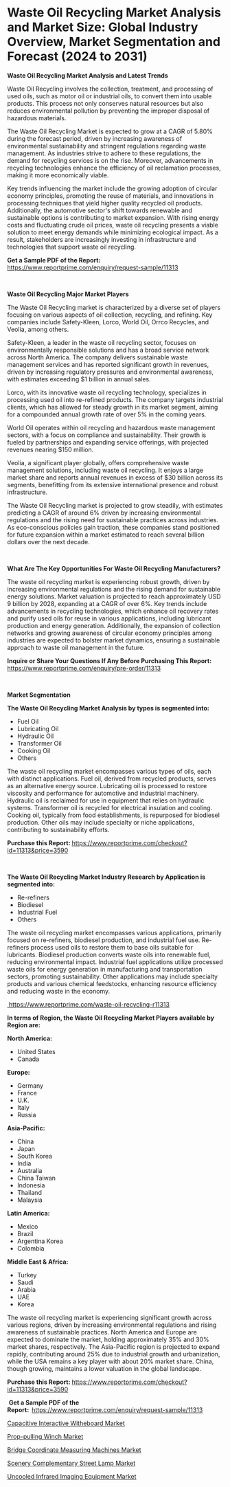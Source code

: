 <p><h1>Waste Oil Recycling Market Analysis and Market Size: Global Industry Overview, Market Segmentation and Forecast (2024 to 2031)</h1></p><p><strong>Waste Oil Recycling Market Analysis and Latest Trends</strong></p>
<p><p>Waste Oil Recycling involves the collection, treatment, and processing of used oils, such as motor oil or industrial oils, to convert them into usable products. This process not only conserves natural resources but also reduces environmental pollution by preventing the improper disposal of hazardous materials. </p><p>The Waste Oil Recycling Market is expected to grow at a CAGR of 5.80% during the forecast period, driven by increasing awareness of environmental sustainability and stringent regulations regarding waste management. As industries strive to adhere to these regulations, the demand for recycling services is on the rise. Moreover, advancements in recycling technologies enhance the efficiency of oil reclamation processes, making it more economically viable.</p><p>Key trends influencing the market include the growing adoption of circular economy principles, promoting the reuse of materials, and innovations in processing techniques that yield higher quality recycled oil products. Additionally, the automotive sector's shift towards renewable and sustainable options is contributing to market expansion. With rising energy costs and fluctuating crude oil prices, waste oil recycling presents a viable solution to meet energy demands while minimizing ecological impact. As a result, stakeholders are increasingly investing in infrastructure and technologies that support waste oil recycling.</p></p>
<p><strong>Get a Sample PDF of the Report:&nbsp;</strong> <a href="https://www.reportprime.com/enquiry/request-sample/11313?utm_campaign=1287&utm_medium=2&utm_source=Github&utm_content=ia&utm_term=11102024&utm_id=waste-oil-recycling">https://www.reportprime.com/enquiry/request-sample/11313</a></p>
<p>&nbsp;</p>
<p><strong>Waste Oil Recycling Major Market Players</strong></p>
<p><p>The Waste Oil Recycling market is characterized by a diverse set of players focusing on various aspects of oil collection, recycling, and refining. Key companies include Safety-Kleen, Lorco, World Oil, Orrco Recycles, and Veolia, among others. </p><p>Safety-Kleen, a leader in the waste oil recycling sector, focuses on environmentally responsible solutions and has a broad service network across North America. The company delivers sustainable waste management services and has reported significant growth in revenues, driven by increasing regulatory pressures and environmental awareness, with estimates exceeding $1 billion in annual sales. </p><p>Lorco, with its innovative waste oil recycling technology, specializes in processing used oil into re-refined products. The company targets industrial clients, which has allowed for steady growth in its market segment, aiming for a compounded annual growth rate of over 5% in the coming years.</p><p>World Oil operates within oil recycling and hazardous waste management sectors, with a focus on compliance and sustainability. Their growth is fueled by partnerships and expanding service offerings, with projected revenues nearing $150 million.</p><p>Veolia, a significant player globally, offers comprehensive waste management solutions, including waste oil recycling. It enjoys a large market share and reports annual revenues in excess of $30 billion across its segments, benefitting from its extensive international presence and robust infrastructure.</p><p>The Waste Oil Recycling market is projected to grow steadily, with estimates predicting a CAGR of around 6% driven by increasing environmental regulations and the rising need for sustainable practices across industries. As eco-conscious policies gain traction, these companies stand positioned for future expansion within a market estimated to reach several billion dollars over the next decade.</p></p>
<p>&nbsp;</p>
<p><strong>What Are The Key Opportunities For Waste Oil Recycling Manufacturers?</strong></p>
<p><p>The waste oil recycling market is experiencing robust growth, driven by increasing environmental regulations and the rising demand for sustainable energy solutions. Market valuation is projected to reach approximately USD 9 billion by 2028, expanding at a CAGR of over 6%. Key trends include advancements in recycling technologies, which enhance oil recovery rates and purify used oils for reuse in various applications, including lubricant production and energy generation. Additionally, the expansion of collection networks and growing awareness of circular economy principles among industries are expected to bolster market dynamics, ensuring a sustainable approach to waste oil management in the future.</p></p>
<p><strong>Inquire or Share Your Questions If Any Before Purchasing This Report:</strong> <a href="https://www.reportprime.com/enquiry/pre-order/11313?utm_campaign=1287&utm_medium=2&utm_source=Github&utm_content=ia&utm_term=11102024&utm_id=waste-oil-recycling">https://www.reportprime.com/enquiry/pre-order/11313</a></p>
<p>&nbsp;</p>
<p><strong>Market Segmentation</strong></p>
<p><strong>The Waste Oil Recycling Market Analysis by types is segmented into:</strong></p>
<p><ul><li>Fuel Oil</li><li>Lubricating Oil</li><li>Hydraulic Oil</li><li>Transformer Oil</li><li>Cooking Oil</li><li>Others</li></ul></p>
<p><p>The waste oil recycling market encompasses various types of oils, each with distinct applications. Fuel oil, derived from recycled products, serves as an alternative energy source. Lubricating oil is processed to restore viscosity and performance for automotive and industrial machinery. Hydraulic oil is reclaimed for use in equipment that relies on hydraulic systems. Transformer oil is recycled for electrical insulation and cooling. Cooking oil, typically from food establishments, is repurposed for biodiesel production. Other oils may include specialty or niche applications, contributing to sustainability efforts.</p></p>
<p><strong>Purchase this Report:&nbsp;</strong><a href="https://www.reportprime.com/checkout?id=11313&price=3590&utm_campaign=1287&utm_medium=2&utm_source=Github&utm_content=ia&utm_term=11102024&utm_id=waste-oil-recycling">https://www.reportprime.com/checkout?id=11313&price=3590</a></p>
<p>&nbsp;</p>
<p><strong>The Waste Oil Recycling Market Industry Research by Application is segmented into:</strong></p>
<p><ul><li>Re-refiners</li><li>Biodiesel</li><li>Industrial Fuel</li><li>Others</li></ul></p>
<p><p>The waste oil recycling market encompasses various applications, primarily focused on re-refiners, biodiesel production, and industrial fuel use. Re-refiners process used oils to restore them to base oils suitable for lubricants. Biodiesel production converts waste oils into renewable fuel, reducing environmental impact. Industrial fuel applications utilize processed waste oils for energy generation in manufacturing and transportation sectors, promoting sustainability. Other applications may include specialty products and various chemical feedstocks, enhancing resource efficiency and reducing waste in the economy.</p></p>
<p><a href="https://www.reportprime.com/waste-oil-recycling-r11313?utm_campaign=1287&utm_medium=2&utm_source=Github&utm_content=ia&utm_term=11102024&utm_id=waste-oil-recycling">&nbsp;https://www.reportprime.com/waste-oil-recycling-r11313</a></p>
<p><strong>In terms of Region, the Waste Oil Recycling Market Players available by Region are:</strong></p>
<p>
    <p> <strong> North America: </strong>
        <ul>
            <li>United States</li>
            <li>Canada</li>
        </ul>
        </p> 
    <p> <strong> Europe: </strong>
        <ul>
            <li>Germany</li>
            <li>France</li>
            <li>U.K.</li>
            <li>Italy</li>
            <li>Russia</li>
        </ul>
        </p> 
    <p> <strong> Asia-Pacific: </strong>
        <ul>
            <li>China</li>
            <li>Japan</li>
            <li>South Korea</li>
            <li>India</li>
            <li>Australia</li>
            <li>China Taiwan</li>
            <li>Indonesia</li>
            <li>Thailand</li>
            <li>Malaysia</li>
        </ul>
        </p> 
    <p> <strong> Latin America: </strong>
        <ul>
            <li>Mexico</li>
            <li>Brazil</li>
            <li>Argentina Korea</li>
            <li>Colombia</li>
        </ul>
        </p> 
    <p> <strong> Middle East & Africa: </strong>
        <ul>
            <li>Turkey</li>
            <li>Saudi</li>
            <li>Arabia</li>
            <li>UAE</li>
            <li>Korea</li>
        </ul>
    </p>
    </p>
<p><p>The waste oil recycling market is experiencing significant growth across various regions, driven by increasing environmental regulations and rising awareness of sustainable practices. North America and Europe are expected to dominate the market, holding approximately 35% and 30% market shares, respectively. The Asia-Pacific region is projected to expand rapidly, contributing around 25% due to industrial growth and urbanization, while the USA remains a key player with about 20% market share. China, though growing, maintains a lower valuation in the global landscape.</p></p>
<p><strong>Purchase this Report: </strong><a href="https://www.reportprime.com/checkout?id=11313&price=3590&utm_campaign=1287&utm_medium=2&utm_source=Github&utm_content=ia&utm_term=11102024&utm_id=waste-oil-recycling">https://www.reportprime.com/checkout?id=11313&price=3590</a></p>
<p>&nbsp;<strong>Get a Sample PDF of the Report:&nbsp;&nbsp;</strong><a href="https://www.reportprime.com/enquiry/request-sample/11313?utm_campaign=1287&utm_medium=2&utm_source=Github&utm_content=ia&utm_term=11102024&utm_id=waste-oil-recycling">https://www.reportprime.com/enquiry/request-sample/11313</a></p>
<p><strong></strong></p>
<p><p><a href="https://www.linkedin.com/pulse/capacitive-interactive-witheboard-market-outlook-share-analysis-xmxne?utm_campaign=1287&utm_medium=2&utm_source=Github&utm_content=ia&utm_term=11102024&utm_id=waste-oil-recycling">Capacitive Interactive Witheboard Market</a></p><p><a href="https://www.linkedin.com/pulse/prop-pulling-winch-market-matrix-applications-mingingoil-gasothers-bxeye?utm_campaign=1287&utm_medium=2&utm_source=Github&utm_content=ia&utm_term=11102024&utm_id=waste-oil-recycling">Prop-pulling Winch Market</a></p><p><a href="https://www.linkedin.com/pulse/bridge-coordinate-measuring-machines-revenue-growth-report-2024-5mdde?utm_campaign=1287&utm_medium=2&utm_source=Github&utm_content=ia&utm_term=11102024&utm_id=waste-oil-recycling">Bridge Coordinate Measuring Machines Market</a></p><p><a href="https://www.linkedin.com/pulse/scenery-complementary-street-lamp-market-dynamics-application-7eq7e?utm_campaign=1287&utm_medium=2&utm_source=Github&utm_content=ia&utm_term=11102024&utm_id=waste-oil-recycling">Scenery Complementary Street Lamp Market</a></p><p><a href="https://www.linkedin.com/pulse/uncooled-infrared-imaging-equipment-market-industry-trends-n6sse?utm_campaign=1287&utm_medium=2&utm_source=Github&utm_content=ia&utm_term=11102024&utm_id=waste-oil-recycling">Uncooled Infrared Imaging Equipment Market</a></p></p>
